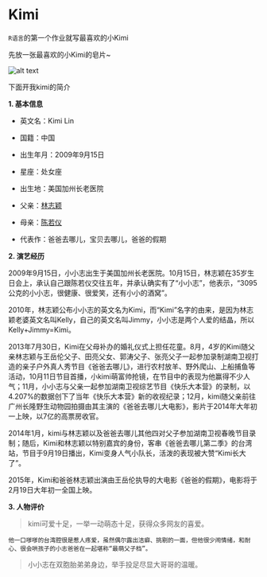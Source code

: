 # Kimi
`R语言`的第一个作业就写最喜欢的小Kimi

先放一张最喜欢的小Kimi的皂片~

![alt text](http://ss14.sinaimg.cn/large/5fe0e4fb492a02d352f4d&690)

下面开我kimi的简介

**1. 基本信息**

 * 英文名：Kimi Lin
 
 * 国籍：中国
 
 * 出生年月：2009年9月15日
 
 * 星座：处女座
 
 * 出生地：美国加州长老医院
 
 * 父亲：[林志颖](http://baike.baidu.com/item/%E6%9E%97%E5%BF%97%E9%A2%96)
 
 * 母亲：[陈若仪](http://baike.baidu.com/item/%E9%99%88%E8%8B%A5%E4%BB%AA)
 
 * 代表作：爸爸去哪儿，宝贝去哪儿，爸爸的假期
 
**2. 演艺经历**

2009年9月15日，小小志出生于美国加州长老医院。10月15日，林志颖在35岁生日会上，承认自己跟陈若仪交往五年，并承认确实有了“小小志”，他表示，“3095公克的小小志，很健康、很爱笑，还有小小的酒窝”。

2010年，林志颖公布小小志的英文名为Kimi，而“Kimi”名字的由来，是因为林志颖老婆英文名叫Kelly，自己的英文名叫Jimmy，小小志是两个人爱的结晶，所以Kelly+Jimmy=Kimi。

2013年7月30日，Kimi在父母补办的婚礼仪式上担任花童。8月，4岁的Kimi随父亲林志颖与王岳伦父子、田亮父女、郭涛父子、张亮父子一起参加录制湖南卫视打造的亲子户外真人秀节目《爸爸去哪儿》，进行农村放羊、野外爬山、上船捕鱼等活动，10月11日节目首播，小kimi萌富帅抢镜，在节目中的表现为他赢得不少人气；11月，小小志与父亲一起参加湖南卫视综艺节目《快乐大本营》的录制，以4.207%的数据创下了当年《快乐大本营》新的收视纪录；12月，kimi随父亲前往广州长隆野生动物园拍摄由其主演的《爸爸去哪儿大电影》，影片于2014年大年初一上映，以7亿的高票房收官。

2014年1月，kimi与林志颖以及爸爸去哪儿其他四对父子参加湖南卫视春晚节目录制；随后，Kimi和林志颖以特别嘉宾的身份，客串《爸爸去哪儿第二季》的台湾站，节目于9月19日播出，Kimi变身人气小队长，活泼的表现被大赞“Kimi长大了”。

2015年，Kimi和爸爸林志颖出演由王岳伦执导的大电影《爸爸的假期》，电影将于2月19日大年初一全国上映。

**3. 人物评价** 

> kimi可爱十足，一举一动萌态十足，获得众多网友的喜爱。

```
他一口嗲嗲的台湾腔很是惹人疼爱，虽然偶尔露出洁癖、挑剔的一面，但他很少闹情绪，和耐心、很会哄孩子的小志爸爸在一起堪称“最萌父子档”。
```

> 小小志在双胞胎弟弟身边，举手投足尽显大哥哥的温暖。
